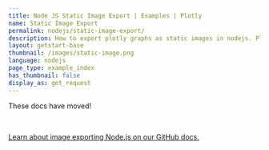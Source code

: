 ```yaml
---
title: Node JS Static Image Export | Examples | Plotly
name: Static Image Export
permalink: nodejs/static-image-export/
description: How to export plotly graphs as static images in nodejs. Plotly supports png, svg, jpg, and pdf image export.
layout: getstart-base
thumbnail: /images/static-image.png
language: nodejs
page_type: example_index
has_thumbnail: false
display_as: get_request
---
```

<div class="content-box">
<p>These docs have moved!</p><br>

<p><a href="https://github.com/plotly/plotly-nodejs#plotlygetimagefigure-options-callback">Learn about image exporting Node.js on our GitHub docs.</a></p><br>
</div><br>
